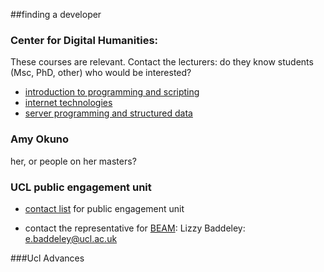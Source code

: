 
##finding a developer

### Center for Digital Humanities:

These courses are relevant. Contact the lecturers: do they know students (Msc, PhD, other) who would be interested?

- [introduction to programming and scripting](http://www.ucl.ac.uk/dis/taught/pg/INSTG018)
- [internet technologies](http://www.ucl.ac.uk/dis/taught/pg/INSTG017)
- [server programming and structured data](http://www.ucl.ac.uk/dis/taught/pg/INSTG033)

### Amy Okuno

her, or people on her masters?

### UCL public engagement unit

- [contact list](https://www.ucl.ac.uk/public-engagement/contact) for public engagement unit

- contact the representative for [BEAM](http://www.ucl.ac.uk/research/beamsfunding):
Lizzy Baddeley: e.baddeley@ucl.ac.uk

###Ucl Advances